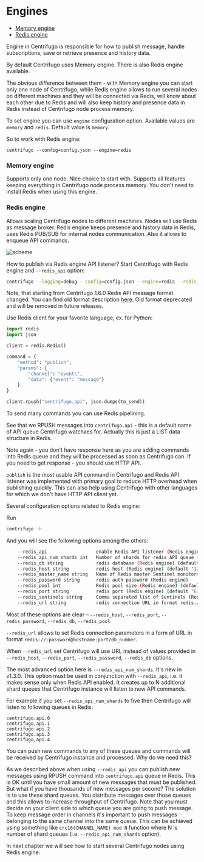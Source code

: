 # Engines

* [Memory engine](#memory-engine)
* [Redis engine](#redis-engine)

Engine in Centrifugo is responsible for how to publish message, handle subscriptions, save
or retrieve presence and history data.

By default Centrifugo uses Memory engine. There is also Redis engine available.

The obvious difference between them - with Memory engine you can start only one
node of Centrifugo, while Redis engine allows to run several nodes on different
machines and they will be connected via Redis, will know about each other due to
Redis and will also keep history and presence data in Redis instead of Centrifugo
node process memory.

To set engine you can use `engine` configuration option. Available values are
`memory` and `redis`. Default value is `memory`.

So to work with Redis engine:

```
centrifugo --config=config.json --engine=redis
```

### Memory engine

Supports only one node. Nice choice to start with. Supports all features keeping
everything in Centrifugo node process memory. You don't need to install Redis when
using this engine.


### Redis engine

Allows scaling Centrifugo nodes to different machines. Nodes will use Redis
as message broker. Redis engine keeps presence and history data in Redis, uses Redis
PUB/SUB for internal nodes communication. Also it allows to enqueue API commands.

![scheme](https://raw.githubusercontent.com/centrifugal/documentation/master/assets/images/scheme_redis.png)

How to publish via Redis engine API listener? Start Centrifugo with Redis engine and
``--redis_api`` option:

```bash
centrifugo --logging=debug --config=config.json --engine=redis --redis_api
```

Note, that starting from Centrifugo 1.6.0 Redis API message format changed. You can find old
format description [here](https://github.com/centrifugal/documentation/blob/2eadd7d3f9991c46c463aff4126f2ea37b17bfad/server/engines.md#redis-engine). Old format deprecated and will be removed in future releases.

Use Redis client for your favorite language, ex. for Python:

```python
import redis
import json

client = redis.Redis()

command = {
    "method": "publish",
    "params": {
        "channel": "events",
        "data": {"event": "message"}
    }
}

client.rpush("centrifugo.api", json.dumps(to_send))
```

To send many commands you can use Redis pipelining.

See that we RPUSH messages into `centrifugo.api` - this is a default name of API queue
Centrifugo watchaes for. Actually this is just a LIST data structure in Redis.

Note again - you don't have response here as you are adding commands into Redis queue
and they will be processed as soon as Centrifugo can. If you need to get response - you
should use HTTP API.

`publish` is the most usable API command in Centrifugo and Redis API listener was implemented
with primary goal to reduce HTTP overhead when publishing quickly. This can also help using
Centrifugo with other languages for which we don't have HTTP API client yet.

Several configuration options related to Redis engine:

Run

```bash
centrifugo -h
```

And you will see the following options among the others:

```bash
    --redis_api                  enable Redis API listener (Redis engine)
    --redis_api_num_shards int   Number of shards for redis API queue (Redis engine)
    --redis_db string            redis database (Redis engine) (default "0")
    --redis_host string          redis host (Redis engine) (default "127.0.0.1")
    --redis_master_name string   Name of Redis master Sentinel monitors (Redis engine)
    --redis_password string      redis auth password (Redis engine)
    --redis_pool int             Redis pool size (Redis engine) (default 256)
    --redis_port string          redis port (Redis engine) (default "6379")
    --redis_sentinels string     Comma separated list of Sentinels (Redis engine)
    --redis_url string           redis connection URL in format redis://:password@hostname:port/db (Redis engine)
```

Most of these options are clear – `--redis_host`, `--redis_port`, `--redis_password`, `--redis_db`, `--redis_pool`

`--redis_url` allows to set Redis connection parameters in a form of URL in format `redis://:password@hostname:port/db_number`.

When `--redis_url` set Centrifugo will use URL instead of values provided in `--redis_host`,
`--redis_port`, `--redis_password`, `--redis_db` options.

The most advanced option here is `--redis_api_num_shards`. It's new in v1.3.0. This option must be
used in conjunction with `--redis_api`, i.e. it makes sense only when Redis API enabled. It creates
up to N additional shard queues that Centrifugo instance will listen to new API commands.

For example if you set `--redis_api_num_shards` to five then Centrifugo will listen to following
queues in Redis:

```
centrifugo.api.0
centrifugo.api.1
centrifugo.api.2
centrifugo.api.3
centrifugo.api.4
```

You can push new commands to any of these queues and commands will be received by Centrifugo instance
and processed. Why do we need this?

As we described above when using `--redis_api` you can publish new messages using RPUSH command
into `centrifugo.api` queue in Redis. This is OK until you have small amount of new messages that
must be published. But what if you have thousands of new messages per second? The solution is to
use these shard queues. You distribute messages over those queues and this allows to increase
throughput of Centrifugo. Note that you must decide on your client side to which queue you are going
to push message. To keep message order in channels it's important to push messages belonging to the
same channel into the same queue. This can be achieved using something like `crc16(CHANNEL_NAME) mod N`
function where N is number of shard queues (i.e. ``--redis_api_num_shards`` option).

In next chapter we will see how to start several Centrifugo nodes using Redis engine.
